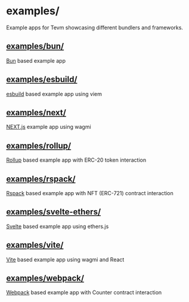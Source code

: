 # examples/

Example apps for Tevm showcasing different bundlers and frameworks.

## [examples/bun/](/examples/bun/)

[Bun](https://bun.sh/) based example app

## [examples/esbuild/](/examples/esbuild/)

[esbuild](https://esbuild.dev/) based example app using viem

## [examples/next/](/examples/next)

[NEXT.js](https://nextjs.org/) example app using wagmi

## [examples/rollup/](/examples/rollup)

[Rollup](https://rollupjs.org/) based example app with ERC-20 token interaction

## [examples/rspack/](/examples/rspack)

[Rspack](https://rspack.dev/) based example app with NFT (ERC-721) contract interaction

## [examples/svelte-ethers/](/examples/svelte-ethers)

[Svelte](https://svelte.dev/) based example app using ethers.js

## [examples/vite/](/examples/vite)

[Vite](https://vitejs.dev/) based example app using wagmi and React

## [examples/webpack/](/examples/webpack)

[Webpack](https://webpack.js.org/) based example app with Counter contract interaction
